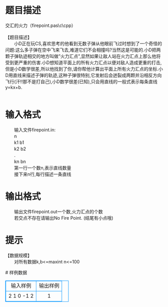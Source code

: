 # 

 
 # 题目描述 
<p>
交汇的火力（firepoint.pas\c\cpp）<br><br>【题目描述】<br>　　小D正在玩CS,喜欢思考的他看到无数子弹从他眼前飞过时想到了一个奇怪的问题:这么多子弹在空中飞来飞去,难道它们不会相撞吗?当然这是可能的.小D把两颗子弹轨迹相交的地方叫做”火力汇点”,显然如果让敌人站在火力汇点上那么他将受到更严重的伤害.小D想知道平面上的所有火力汇点以便对敌人造成更重的打击,但是小D数学很差,所以他找到了你,请你帮他计算出平面上所有火力汇点的坐标.小D用直线来描述子弹的轨迹,这种子弹很特别,它发射后会迸裂成两颗并沿相反方向飞行(汗!!那不是打自己),小D数学很差(已知),只会用直线的一般式表示每条直线y=kx+b.<br><br></p> 

 
 # 输入格式 
<p>
　　输入文件firepoint.in:<br>　　n<br>　　k1 b1<br>　　k2 b2<br>　　.<br>　　kn bn<br>　　第一行一个数n,表示直线数量<br>　　接下来n行,每行描述一条直线<br></p> 

 
 # 输出格式 
<p>
　　输出文件firepoint.out一个数,火力汇点的个数<br>　　若交点不存在请输出No Fire Point. (结尾有小点哦)<br></p> 

 
 # 提示 
<p>
【数据规模】<br>　　对所有数据k,b<=maxint      n<=100<br></p> 
# 样例数据
<style>
        table,table tr th, table tr td { border:1px solid #0094ff; }
        table { width: 200px; min-height: 25px; line-height: 25px; text-align: center; border-collapse: collapse;}   
    </style>
<table>
	<tr>
		<td>输入样例</td>
		<td>输出样例</td>
	</tr>
<tr><td>2
1 0
-1 2
</td><td>1</td></tr></table>
